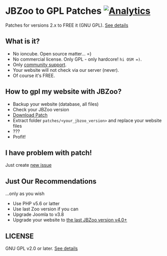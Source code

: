 # JBZoo to GPL Patches [![Analytics](https://ga-beacon.appspot.com/UA-122740514-1/jbzoo-gpl-patches?pixel)](https://github.com/igrigorik/ga-beacon)
Patches for versions 2.x to FREE it (GNU GPL). [See details](https://github.com/JBZoo/JBZoo)

## What is it?

 - No ioncube. Open source matter... =)
 - No commercial license. Only GPL - only hardcore! `hi OSM =)`.
 - Only [community support](http://forum.jbzoo.com/).
 - Your website will not check via our server (never).
 - Of course it's FREE.


## How to gpl my website with JBZoo?

 - Backup your website (database, all files)
 - Check your JBZoo version
 - [Download Patch](https://github.com/JBZoo/JBZoo-2-GPL-patches/archive/master.zip)
 - Extract folder `patches/<your_jbzoo_version>` and replace your website files
 - ???
 - Profit!


## I have problem with patch!
Just create [new issue](https://github.com/JBZoo/JBZoo-2-GPL-patches/issues/new)


## Just Our Recommendations
...only as you wish

 - Use PHP v5.6 or latter
 - Use last Zoo version if you can
 - Upgrade Joomla to v3.8
 - Upgrade your website to [the last JBZoo version v4.0+](https://github.com/JBZoo/JBZoo)


## LICENSE
GNU GPL v2.0 or later. [See details](https://github.com/JBZoo/JBZoo-2-GPL-patches/blob/master/LICENSE.md)
